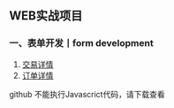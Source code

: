 <h2>WEB实战项目</h2>

<h3>一、表单开发丨form development</h3>
<ol>
<li><a href="http://htmlpreview.github.io/?https://github.com/yhtml5/YHTML5-WEB/blob/master/form/pay-details/pay-details.html">交易详情</li>
<li><a href="http://htmlpreview.github.io/?https://github.com/yhtml5/YHTML5-WEB/blob/master/pay-form/form.html">订单详情</a></li>	</ol>
<span>github 不能执行Javascrict代码，请下载查看</span>

